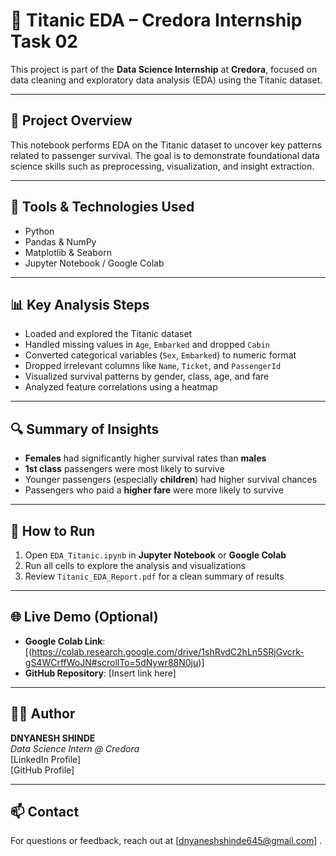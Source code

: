 # 🚢 Titanic EDA – Credora Internship Task 02

This project is part of the **Data Science Internship** at **Credora**, focused on data cleaning and exploratory data analysis (EDA) using the Titanic dataset.

---

## 📌 Project Overview

This notebook performs EDA on the Titanic dataset to uncover key patterns related to passenger survival. The goal is to demonstrate foundational data science skills such as preprocessing, visualization, and insight extraction.

---

## 🧰 Tools & Technologies Used

- Python
- Pandas & NumPy
- Matplotlib & Seaborn
- Jupyter Notebook / Google Colab


---

## 📊 Key Analysis Steps

- Loaded and explored the Titanic dataset
- Handled missing values in `Age`, `Embarked` and dropped `Cabin`
- Converted categorical variables (`Sex`, `Embarked`) to numeric format
- Dropped irrelevant columns like `Name`, `Ticket`, and `PassengerId`
- Visualized survival patterns by gender, class, age, and fare
- Analyzed feature correlations using a heatmap

---

## 🔍 Summary of Insights

- **Females** had significantly higher survival rates than **males**
- **1st class** passengers were most likely to survive
- Younger passengers (especially **children**) had higher survival chances
- Passengers who paid a **higher fare** were more likely to survive

---

## 🚀 How to Run

1. Open `EDA_Titanic.ipynb` in **Jupyter Notebook** or **Google Colab**
2. Run all cells to explore the analysis and visualizations
3. Review `Titanic_EDA_Report.pdf` for a clean summary of results

---

## 🌐 Live Demo (Optional)

- **Google Colab Link**: [(https://colab.research.google.com/drive/1shRvdC2hLn5SRjGvcrk-gS4WCrffWoJN#scrollTo=5dNywr88N0ju)]
- **GitHub Repository**: [Insert link here]

---

## 👨‍💻 Author

**DNYANESH SHINDE**  
_Data Science Intern @ Credora_  
[LinkedIn Profile]  
[GitHub Profile]

---

## 📫 Contact

For questions or feedback, reach out at [dnyaneshshinde645@gmail.com] .


 

